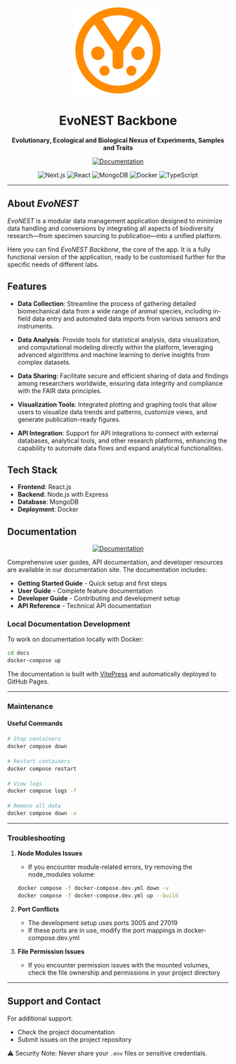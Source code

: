 <div align="center">
  <img src="public/EvoNESTlogo.svg" alt="EvoNEST Logo" width="200" height="200">
  
  # EvoNEST Backbone
  
  **Evolutionary, Ecological and Biological Nexus of Experiments, Samples and Traits**
  
  
  <p align="center">
    <a href="https://daniele-liprandi.github.io/EvoNEST-backbone/">
      <img src="https://img.shields.io/badge/View_Full_Documentation-4285F4?style=for-the-badge&logoColor=white" alt="Documentation" height="40">
    </a>
  </p>
  
  <p align="center">
    <img src="https://img.shields.io/badge/Next.js-000000?style=flat&logo=next.js&logoColor=white" alt="Next.js">
    <img src="https://img.shields.io/badge/React-61DAFB?style=flat&logo=react&logoColor=black" alt="React">
    <img src="https://img.shields.io/badge/MongoDB-47A248?style=flat&logo=mongodb&logoColor=white" alt="MongoDB">
    <img src="https://img.shields.io/badge/Docker-2496ED?style=flat&logo=docker&logoColor=white" alt="Docker">
    <img src="https://img.shields.io/badge/TypeScript-3178C6?style=flat&logo=typescript&logoColor=white" alt="TypeScript">
  </p>
</div>

---

## About *EvoNEST* 

*EvoNEST* is a modular data management application designed to minimize data handling and conversions by integrating all aspects of biodiversity research—from specimen sourcing to publication—into a unified platform.

Here you can find *EvoNEST Backbone*, the core of the app. It is a fully functional version of the application, ready to be customised further for the specific needs of different labs.

## Features

- **Data Collection**: Streamline the process of gathering detailed biomechanical data from a wide range of animal species, including in-field data entry and automated data imports from various sensors and instruments.

- **Data Analysis**: Provide tools for statistical analysis, data visualization, and computational modeling directly within the platform, leveraging advanced algorithms and machine learning to derive insights from complex datasets.

- **Data Sharing**: Facilitate secure and efficient sharing of data and findings among researchers worldwide, ensuring data integrity and compliance with the FAIR data principles.

- **Visualization Tools**: Integrated plotting and graphing tools that allow users to visualize data trends and patterns, customize views, and generate publication-ready figures.

- **API Integration**: Support for API integrations to connect with external databases, analytical tools, and other research platforms, enhancing the capability to automate data flows and expand analytical functionalities.

## Tech Stack

- **Frontend**: React.js
- **Backend**: Node.js with Express
- **Database**: MongoDB
- **Deployment**: Docker

## Documentation

<div align="center">
  <a href="https://daniele-liprandi.github.io/EvoNEST-backbone/">
    <img src="https://img.shields.io/badge/View_Full_Documentation-4285F4?style=for-the-badge&logoColor=white" alt="Documentation" height="100">
  </a>
</div>

Comprehensive user guides, API documentation, and developer resources are available in our documentation site. The documentation includes:

- **Getting Started Guide** - Quick setup and first steps
- **User Guide** - Complete feature documentation
- **Developer Guide** - Contributing and development setup
- **API Reference** - Technical API documentation

### Local Documentation Development

To work on documentation locally with Docker:

```bash
cd docs
docker-compose up
```

The documentation is built with [VitePress](https://vitepress.dev/) and automatically deployed to GitHub Pages.

---

### Maintenance

#### Useful Commands
```bash
# Stop containers
docker compose down

# Restart containers
docker compose restart

# View logs
docker compose logs -f

# Remove all data
docker compose down -v
```

---


### Troubleshooting

1. **Node Modules Issues**
   - If you encounter module-related errors, try removing the node_modules volume:
   ```bash
   docker compose -f docker-compose.dev.yml down -v
   docker compose -f docker-compose.dev.yml up --build
   ```

2. **Port Conflicts**
   - The development setup uses ports 3005 and 27019
   - If these ports are in use, modify the port mappings in docker-compose.dev.yml

3. **File Permission Issues**
   - If you encounter permission issues with the mounted volumes, check the file ownership and permissions in your project directory


---

## Support and Contact

For additional support:
- Check the project documentation
- Submit issues on the project repository

⚠️ Security Note: Never share your `.env` files or sensitive credentials.